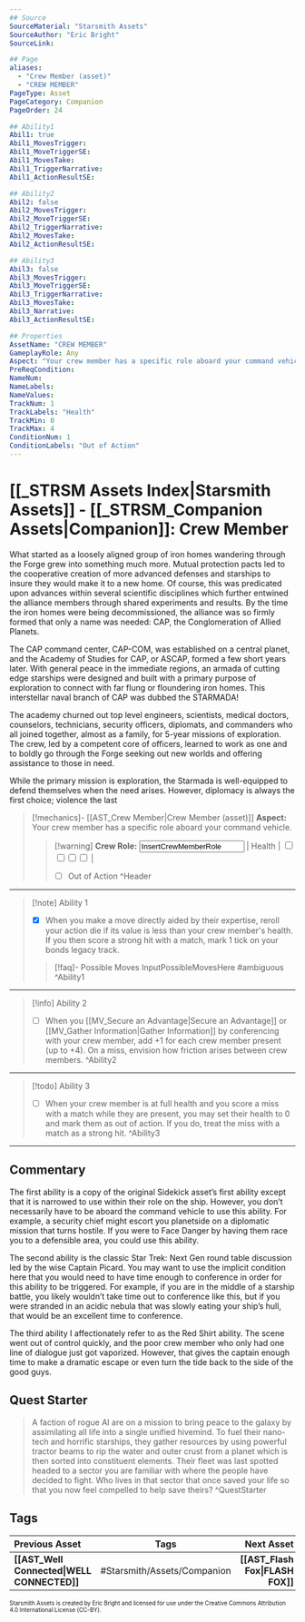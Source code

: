 ```yaml
---
## Source
SourceMaterial: "Starsmith Assets"
SourceAuthor: "Eric Bright"
SourceLink: 

## Page
aliases: 
  - "Crew Member (asset)"
  - "CREW MEMBER"
PageType: Asset
PageCategory: Companion
PageOrder: 24

## Ability1
Abil1: true 
Abil1_MovesTrigger: 
Abil1_MoveTriggerSE: 
Abil1_MovesTake: 
Abil1_TriggerNarrative: 
Abil1_ActionResultSE: 

## Ability2
Abil2: false 
Abil2_MovesTrigger: 
Abil2_MoveTriggerSE: 
Abil2_TriggerNarrative: 
Abil2_MovesTake: 
Abil2_ActionResultSE: 

## Ability3
Abil3: false 
Abil3_MovesTrigger: 
Abil3_MoveTriggerSE: 
Abil3_TriggerNarrative: 
Abil3_MovesTake: 
Abil3_Narrative: 
Abil3_ActionResultSE: 

## Properties
AssetName: "CREW MEMBER"
GameplayRole: Any
Aspect: "Your crew member has a specific role aboard your command vehicle."
PreReqCondition: 
NameNum: 
NameLabels: 
NameValues: 
TrackNum: 1
TrackLabels: "Health"
TrackMin: 0
TrackMax: 4
ConditionNum: 1
ConditionLabels: "Out of Action"
---
```

# [[_STRSM Assets Index|Starsmith Assets]] - [[_STRSM_Companion Assets|Companion]]: Crew Member
What started as a loosely aligned group of iron homes wandering through the Forge grew into something much more. Mutual protection pacts led to the cooperative creation of more advanced defenses and starships to insure they would make it to a new home. Of course, this was predicated upon advances within several scientific disciplines which further entwined the alliance members through shared experiments and results. By the time the iron homes were being decommissioned, the alliance was so firmly formed that only a name was needed: CAP, the Conglomeration of Allied Planets.

The CAP command center, CAP-COM, was established on a central planet, and the Academy of Studies for CAP, or ASCAP, formed a few short years later. With general peace in the immediate regions, an armada of cutting edge starships were designed and built with a primary purpose of exploration to connect with far flung or floundering iron homes. This interstellar naval branch of CAP was dubbed the STARMADA!

The academy churned out top level engineers, scientists, medical doctors, counselors, technicians, security officers, diplomats, and commanders who all joined together, almost as a family, for 5-year missions of exploration. The crew, led by a competent core of officers, learned to work as one and to boldly go through the Forge seeking out new worlds and offering assistance to those in need.

While the primary mission is exploration, the Starmada is well-equipped to defend themselves when the need arises. However, diplomacy is always the first choice; violence the last

> [!mechanics]- [[AST_Crew Member|Crew Member (asset)]]
> **Aspect:** Your crew member has a specific role aboard your command vehicle.
> > [!warning] **Crew Role:** <input type=texbox value="InsertCrewMemberRole"> | Health | <input type="checkbox" /><input type="checkbox" /><input type="checkbox" /><input type="checkbox" /> |
> > - [ ] Out of Action ^Header
___

> [!note] Ability 1
> - [x] When you make a move directly aided by their expertise, reroll your action die if its value is less than your crew member's health.
> If you then score a strong hit with a match, mark 1 tick on your bonds legacy track.
> > [!faq]- Possible Moves
> > InputPossibleMovesHere #ambiguous ^Ability1
___
> [!info] Ability 2
> - [ ] When you [[MV_Secure an Advantage|Secure an Advantage]] or [[MV_Gather Information|Gather Information]] by conferencing with your crew member, add +1 for each crew member present (up to +4).
> On a miss, envision how friction arises between crew members. ^Ability2
___
> [!todo] Ability 3
> - [ ] When your crew member is at full health and you score a miss with a match while they are present, you may set their health to 0 and mark them as out of action.
> If you do, treat the miss with a match as a strong hit. ^Ability3
___

## Commentary
The first ability is a copy of the original Sidekick asset’s first ability except that it is narrowed to use within their role on the ship. However, you don’t necessarily have to be aboard the command vehicle to use this ability. For example, a security chief might escort you planetside on a diplomatic mission that turns hostile. If you were to Face Danger by having them race you to a defensible area, you could use this ability.

The second ability is the classic Star Trek: Next Gen round table discussion led by the wise Captain Picard. You may want to use the implicit condition here that you would need to have time enough to conference in order for this ability to be triggered. For example, if you are in the middle of a starship battle, you likely wouldn’t take time out to conference like this, but if you were stranded in an acidic nebula that was slowly eating your ship’s hull, that would be an excellent time to conference.

The third ability I affectionately refer to as the Red Shirt ability. The scene went out of control quickly, and the poor crew member who only had one line of dialogue just got vaporized. However, that gives the captain enough time to make a dramatic escape or even turn the tide back to the side of the good guys.

## Quest Starter
> A faction of rogue AI are on a mission to bring peace to the galaxy by assimilating all life into a single unified hivemind. To fuel their nano-tech and horrific starships, they gather resources by using powerful tractor beams to rip the water and outer crust from a planet which is then sorted into constituent elements. Their fleet was last spotted headed to a sector you are familiar with where the people have decided to fight. Who lives in that sector that once saved your life so that you now feel compelled to help save theirs? ^QuestStarter

## Tags

| Previous Asset| Tags | Next Asset |
| :--- | :---: | ---: |
| **[[AST_Well Connected\|WELL CONNECTED]]** | #Starsmith/Assets/Companion | **[[AST_Flash Fox\|FLASH FOX]]** |

<font size=-2>Starsmith Assets is created by Eric Bright and licensed for use under the Creative Commons Attribution 4.0 International License (CC-BY).</font>